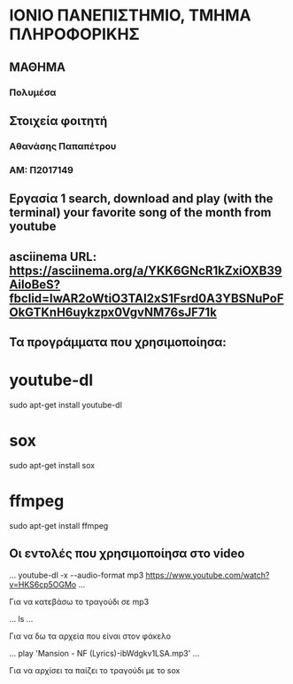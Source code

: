 # ΙΟΝΙΟ ΠΑΝΕΠΙΣΤΗΜΙΟ, ΤΜΗΜΑ ΠΛΗΡΟΦΟΡΙΚΗΣ 
## ΜΑΘΗΜΑ
### Πολυμέσα  

## Στοιχεία φοιτητή  
### Αθανάσης Παπαπέτρου
### ΑΜ: Π2017149

## Eργασία 1 search, download and play (with the terminal) your favorite song of the month from youtube

## asciinema URL: https://asciinema.org/a/YKK6GNcR1kZxiOXB39AiIoBeS?fbclid=IwAR2oWtiO3TAI2xS1Fsrd0A3YBSNuPoFOkGTKnH6uykzpx0VgvNM76sJF71k

## Τα προγράμματα που χρησιμοποίησα:

# youtube-dl
sudo apt-get install youtube-dl

# sox
sudo apt-get install sox

# ffmpeg
sudo apt-get install ffmpeg


## Οι εντολές που χρησιμοποίησα στο video

...
youtube-dl -x --audio-format mp3 https://www.youtube.com/watch?v=HKS6cp5OGMo
...

Για να κατεβάσω το τραγούδι σε mp3

...
ls
...

Για να δω τα αρχεία που είναι στον φάκελο 

...
play 'Mansion - NF (Lyrics)-ibWdgkv1LSA.mp3'
...

Για να αρχίσει τα παίζει το τραγούδι με το sox

